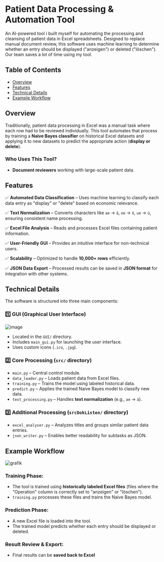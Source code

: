 # Patient Data Processing & Automation Tool

An AI-powered tool i built myself for automating the processing and cleansing of patient data in Excel spreadsheets. Designed to replace manual document review, this software uses machine learning to determine whether an entry should be displayed ("anzeigen") or deleted ("löschen"). Our team saves a lot of time using my tool.

## Table of Contents
- [Overview](#overview)
- [Features](#features)
- [Technical Details](#technical-details)
- [Example Workflow](#example-workflow)

## Overview

Traditionally, patient data processing in Excel was a manual task where each row had to be reviewed individually. This tool automates that process by training a **Naive Bayes classifier** on historical Excel datasets and applying it to new datasets to predict the appropriate action (**display or delete**).

### Who Uses This Tool?
- **Document reviewers** working with large-scale patient data.


## Features

✅ **Automated Data Classification** – Uses machine learning to classify each data entry as "display" or "delete" based on economic relevance.

✅ **Text Normalization** – Converts characters like `ae` → `ä`, `oe` → `ö`, `ue` → `ü`, ensuring consistent name processing.

✅ **Excel File Analysis** – Reads and processes Excel files containing patient information.

✅ **User-Friendly GUI** – Provides an intuitive interface for non-technical users.

✅ **Scalability** – Optimized to handle **10,000+ rows** efficiently.

✅ **JSON Data Export** – Processed results can be saved in **JSON format** for integration with other systems.

## Technical Details

The software is structured into three main components:

### **1️⃣ GUI** (Graphical User Interface)
![image](https://github.com/user-attachments/assets/493a2868-0ed0-430a-bb44-6163addf3f83)

- Located in the `GUI/` directory.
- Includes `main_gui.py` for launching the user interface.
- Uses custom icons (`.ico`, `.jpg`).

### **2️⃣ Core Processing (`src/` directory)**
- `main.py` – Central control module.
- `data_loader.py` – Loads patient data from Excel files.
- `training.py` – Trains the model using labeled historical data.
- `predict.py` – Applies the trained Naive Bayes model to classify new data.
- `text_processing.py` – Handles **text normalization** (e.g., `ae` → `ä`).

### **3️⃣ Additional Processing (`srcDokListen/` directory)**
- `excel_analyser.py` – Analyzes titles and groups similar patient data entries.
- `json_writer.py` – Enables better readability for subtasks as JSON.


## Example Workflow
![grafik](https://github.com/user-attachments/assets/0081cf48-fc0c-4660-8a68-c9652e85576e)


### **Training Phase:**
- The tool is trained using **historically labeled Excel files** (files where the "Operation" column is correctly set to "anzeigen" or "löschen").
- `training.py` processes these files and trains the Naive Bayes model.

### **Prediction Phase:**
- A new Excel file is loaded into the tool.
- The trained model predicts whether each entry should be displayed or deleted.

### **Result Review & Export:**

- Final results can be **saved back to Excel** 

